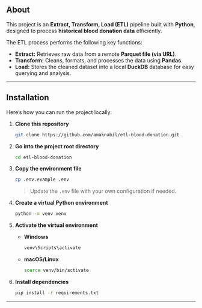 ##  About

This project is an **Extract, Transform, Load (ETL)** pipeline built with **Python**, designed to process **historical blood donation data** efficiently.

The ETL process performs the following key functions:

- **Extract:** Retrieves raw data from a remote **Parquet file (via URL)**.  
- **Transform:** Cleans, formats, and processes the data using **Pandas**.  
- **Load:** Stores the cleaned dataset into a local **DuckDB** database for easy querying and analysis.

---

## Installation

Here’s how you can run the project locally:

1. **Clone this repository**
    ```sh
    git clone https://github.com/amaknabil/etl-blood-donation.git
    ```

2. **Go into the project root directory**
    ```sh
    cd etl-blood-donation
    ```

3. **Copy the environment file**
    ```sh
    cp .env.example .env
    ```
    > Update the `.env` file with your own configuration if needed.

4. **Create a virtual Python environment**
    ```sh
    python -m venv venv
    ```

5. **Activate the virtual environment**
    - **Windows**
        ```sh
        venv\Scripts\activate
        ```
    - **macOS/Linux**
        ```sh
        source venv/bin/activate
        ```

6. **Install dependencies**
    ```sh
    pip install -r requirements.txt
    ```

---


